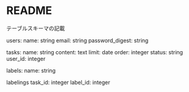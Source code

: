 # README

テーブルスキーマの記載

users:
  name: string
  email: string
  password_digest: string
  
tasks: 
  name: string
  content: text
  limit: date
  order: integer
  status: string
  user_id: integer
  
labels:
  name: string
  
labelings
  task_id: integer
  label_id: integer
